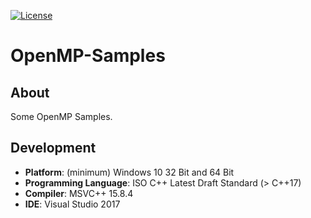 [![License][s1]][li]

[s1]: https://img.shields.io/badge/license-GPL%203.0-blue.svg

[li]: https://raw.githubusercontent.com/matt77hias/OpenMP-Samples/master/LICENSE.txt

# OpenMP-Samples

## About
Some OpenMP Samples.

## Development
* **Platform**: (minimum) Windows 10 32 Bit and 64 Bit
* **Programming Language**: ISO C++ Latest Draft Standard (> C++17)
* **Compiler**: MSVC++ 15.8.4
* **IDE**: Visual Studio 2017
